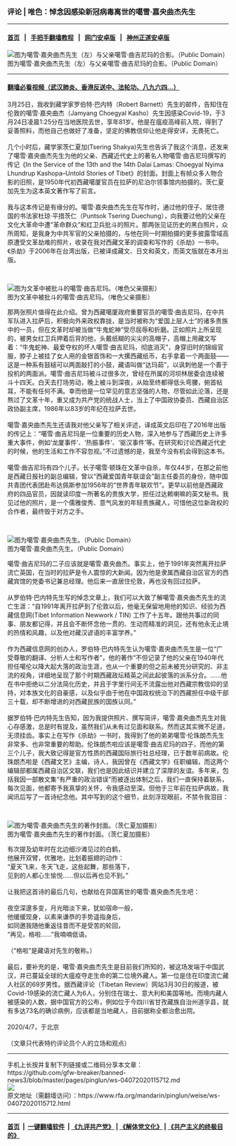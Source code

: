 ### 评论 | 唯色：悼念因感染新冠病毒离世的噶雪·嘉央曲杰先生
------------------------

#### [首页](https://github.com/gfw-breaker/banned-news3/blob/master/README.md) &nbsp;&nbsp;|&nbsp;&nbsp; [手把手翻墙教程](https://github.com/gfw-breaker/guides/wiki) &nbsp;&nbsp;|&nbsp;&nbsp; [网门安卓版](https://github.com/oGate2/oGate) &nbsp;&nbsp;|&nbsp;&nbsp; [神州正道安卓版](https://github.com/SzzdOgate/update) 



<div id="headerimg">
 <img alt="图为噶雪·嘉央曲杰先生（左）与父亲噶雪·曲吉尼玛的合影。（Public Domain）" src="https://www.rfa.org/mandarin/pinglun/weise/ws-04072020115712.html/002.jpg/@@images/1d90835a-b67c-4f27-b266-7cf0bb63fafa.jpeg" title="图为噶雪·嘉央曲杰先生（左）与父亲噶雪·曲吉尼玛的合影。（Public Domain）"/>
 <div id="headerimgcontents">
  <div id="headerimgcaption">
   <span>
    图为噶雪·嘉央曲杰先生（左）与父亲噶雪·曲吉尼玛的合影。（Public Domain）
   </span>
   <!-- zoomattribute -->
  </div>
  <!-- headerimgcaption -->
 </div>
 <!-- headerimagecontents -->
</div>

<hr/>


#### [翻墙必看视频（武汉肺炎、香港反送中、法轮功、八九六四...）](https://github.com/gfw-breaker/banned-news3/blob/master/pages/link3.md)

<div id="storytext">
 <div>
  <div class="slot_header">
  </div>
 </div>
 <p>
  3月25日，我收到藏学家罗伯特·巴内特（Robert Barnett）先生的邮件，告知住在伦敦的噶雪·嘉央曲杰（Jamyang Choegyal Kasho）先生因感染Covid-19，于3月24日凌晨1:25分在当地医院去世，享年81岁。他是在瘟疫高峰前入院，得到了妥善照料，而他自己也做好了准备，坚定的佛教信仰让他走得安详，无畏死亡。
  <br/>
  <br/>
  几个小时后，藏学家茨仁夏加(Tsering Shakya)先生也告诉了我这个消息，还发来了噶雪·嘉央曲杰先生为他的父亲、西藏近代史上的著名人物噶雪·曲吉尼玛撰写的传记《In the Service of the 13th and the 14th Dalai Lamas: Choegyal Nyima Lhundrup Kashopa–Untold Stories of Tibet》的封面。封面上有帧众多人物合影的旧照，是1950年代初西藏噶厦官员在拉萨的尼泊尔领事馆内拍摄的。茨仁夏加先生为这本英文著作写了前言。
  <br/>
  <br/>
  我与这本传记是有缘分的。噶雪·嘉央曲杰先生在写作时，通过他的侄子、居住德国的书法家杜琼·平措茨仁（Puntsok Tsering Duechung），向我要过他的父亲在文化大革命中遭“革命群众”和红卫兵批斗的照片。那两张见证历史的黑白照片，众所周知，是我身为中共军官的父亲拍摄的，与他在同一时期拍摄的更多披露雪域高原遭受文革劫难的照片，收录在我对西藏文革的调查和写作的《杀劫》一书中。《杀劫》于2006年在台湾出版，已被译成藏文、日文和英文，而英文版就在本月出版。
 </p>
 <p>
  <br/>
  <div class="image-inline captioned" style="width:2500px;">
   <div style="width:2500px;">
    <img alt="图为文革中被批斗的噶雪·曲吉尼玛。（唯色父亲摄影）" src="https://www.rfa.org/mandarin/pinglun/weise/ws-04072020115712.html/3" title="图为文革中被批斗的噶雪·曲吉尼玛。（唯色父亲摄影）"/>
   </div>
   <div class="image-caption">
    <span style="width:2500px;">
     图为文革中被批斗的噶雪·曲吉尼玛。（唯色父亲摄影）
    </span>
    <span class="copyright">
    </span>
   </div>
  </div>
 </p>
 <p>
  那两张照片值得在此介绍。曾为西藏噶厦政府重要官员的噶雪·曲吉尼玛，在中共军队进入拉萨后，积极向外来政权靠拢，是当时被称为“爱国上层人士”的诸多贵族中的一员，但在文革时却被当做“牛鬼蛇神”受尽屈辱和折磨。正如照片上所呈现的，被男女红卫兵押着后背的他，头戴纸糊的尖尖的高帽子，高帽上用藏文写着：“牛鬼蛇神、最爱夺权的坏人噶雪·曲吉尼玛，彻底消灭”，身穿旧时的锦缎官服，脖子上被挂了女人用的金银首饰和一大摞西藏纸币，右手拿着一个两面鼓——这是一种系有鼓槌可以两面敲打的小鼓，藏语叫做“达玛茹”，以讽刺他是一个善于投机的两面派。噶雪·曲吉尼玛被斗过很多次，曾经在所属的河坝林居委会连续被斗十四天。白天去打场劳动，晚上被斗到深夜，从始至终都得低头弯腰，俯首帖耳，不能有任何不满。幸而他是一位罕见的意志坚强的人物，尽管如此沦落，还是熬过了文革十年，重又成为共产党的统战人士，当上了中国政协委员、西藏自治区政协副主席，1986年以83岁的年纪在拉萨去世。
  <br/>
  <br/>
  噶雪·嘉央曲杰先生还请我对他父亲写了相关评述，译成英文后印在了2016年出版的传记上：“噶雪·曲吉尼玛是一位重要的历史人物，深入地参与了西藏历史上许多重大事件，例如‘龙厦事件’、‘热振事件’、‘驱汉事件’等。在研究和讨论西藏近代史的时候，他的生活和工作不容忽视。”不过遗憾的是，我至今没有机会得到这本书。
  <br/>
  <br/>
  噶雪·曲吉尼玛有四个儿子。长子噶雪·顿珠在文革中自杀，年仅44岁，在那之前他是西藏日报社的副总编辑，曾以“西藏爱国青年联谊会”副主任委员的身份，随中国共青团代表团赴布达佩斯参加1956年的“世界青年联欢节”。更早以前他是西藏政府的四品官员，因就读印度一所著名的贵族大学，担任过达赖喇嘛的英文秘书。我见过他的照片，是一个儒雅俊秀、意气风发的年轻贵族藏人，可惜他这位新政权的合作者，最终毁于对方之手。
 </p>
 <p>
  <br/>
  <div class="image-inline captioned" style="width:622px;">
   <div style="width:622px;">
    <img alt="图为噶雪·嘉央曲杰先生。（Public Domain）" src="https://www.rfa.org/mandarin/pinglun/weise/ws-04072020115712.html/000.jpeg" title="图为噶雪·嘉央曲杰先生。（Public Domain）"/>
   </div>
   <div class="image-caption">
    <span style="width:622px;">
     图为噶雪·嘉央曲杰先生。（Public Domain）
    </span>
    <span class="copyright">
    </span>
   </div>
  </div>
 </p>
 <p>
  噶雪·曲吉尼玛的二子应该就是噶雪·嘉央曲杰。事实上，他于1991年突然离开拉萨流亡英国，在当时的拉萨是令人震惊的大新闻。因为他是隶属西藏自治区官方的西藏宾馆的党委书记兼总经理。他后来一直居住伦敦，再也没有回过拉萨。
  <br/>
  <br/>
  从罗伯特·巴内特先生写的悼念文章上，我们可以大致了解噶雪·嘉央曲杰先生的流亡生涯：“自1991年离开拉萨到了伦敦以后，他毫无保留地用他的知识、经验为西藏信息网(Tibet Information Newwork / TIN) 工作了十五年。跟他共事过的同事、朋友都记得，并且会不断怀念他一贯的、生动而精准的洞见，还有他永无止境的热情和风趣，以及他对藏汉谚语的丰富学养。”
  <br/>
  <br/>
  作为西藏信息网的创办人，罗伯特·巴内特先生认为噶雪·嘉央曲杰先生是一位“广受尊敬的翻译、分析人士和写作者”，他的著作“不但记录了他的父亲在1940年代担任噶伦以降大起大落的政治生涯，也从一个重要的但之前未被充分研究的、非主流的视角，详细地呈现了那个时期西藏政坛精英之间此起彼落的派系分合。……他在书中拒绝以二分法简化历史，并且于字里行间无不流露出他对西藏宗教信仰的坚持，对本族文化的自豪感，以及似乎由于他在中国政权统治下的西藏担任中级干部三十载，却不断增进的对西藏民族的国族认同。”
  <br/>
  <br/>
  据罗伯特·巴内特先生告知，因为我提供照片、撰写简评，噶雪·嘉央曲杰先生对我心存感激，总是时有提及，虽然我们从未有过见面和联系。然而这其实微不足道，无须挂齿。事实上在写作《杀劫》一书时，我得到了他的弟弟噶雪·伦珠朗杰先生非常多、也非常重要的帮助。伦珠朗杰啦应该是噶雪·曲吉尼玛的四子，而他的第三个儿子，我大致记得是官方性质的西藏国际旅行社总经理，已于数年前病故。伦珠朗杰啦是《西藏文艺》主编，诗人，我因曾在《西藏文学》任职编辑，而这两个编辑部都属西藏自治区文联，我们也是因此结识并建立了深厚的友谊。多年来，包括我因一部散文集“有严重的政治错误”而被逐出体制之后，我们一直保持着联系，每次见面，他都寄予我真挚的关怀，令我感动至深。但他于三年前在拉萨病故，我闻讯后写了一首诗纪念他。其中写到的这个细节，此刻浮现眼前，不禁令我泪目：
 </p>
 <p>
  <br/>
  <div class="image-inline captioned" style="width:622px;">
   <div style="width:622px;">
    <img alt="图为噶雪·嘉央曲杰先生的著作封面。（茨仁夏加摄影）" src="https://www.rfa.org/mandarin/pinglun/weise/ws-04072020115712.html/003.jpeg" title="图为噶雪·嘉央曲杰先生的著作封面。（茨仁夏加摄影）"/>
   </div>
   <div class="image-caption">
    <span style="width:622px;">
     图为噶雪·嘉央曲杰先生的著作封面。（茨仁夏加摄影）
    </span>
    <span class="copyright">
    </span>
   </div>
  </div>
 </p>
 <p>
  有次提及幼年时在北边细沙滩见过的白鹤，
  <br/>
  他展开双臂，优雅地，比划着振翅的动作：
  <br/>
  “夏天飞来，冬天飞走，这些起舞，那些落下，
  <br/>
  见到的人都心生愉悦……但以后再也见不到。”
  <br/>
  <br/>
  让我把这首诗的最后几句，也献给在异国离世的噶雪·嘉央曲杰先生吧：
  <br/>
  <br/>
  夜空深邃多变，月光暗淡下来，犹如宿命一般，
  <br/>
  他缓缓现身，以素来谦恭的手势遥指身后，
  <br/>
  如同邀我随他重返往昔而不是受苦的轮回，
  <br/>
  “再见，格啦……”我喃喃低语。
  <br/>
  <br/>
  （“格啦”是藏语对先生的敬称。）
  <br/>
  <br/>
  最后，要补充的是，噶雪·嘉央曲杰先生是目前我们所知的，被这场发端于中国武汉，并已蔓延全球的大瘟疫夺走生命的第二位境外藏人。第一位是住在印度流亡藏人社区的69岁男性。据西藏评论（Tibetan Review）网站3月30日的报道，被Covid-19感染的流亡藏人为6人，分别住在瑞士、意大利和美国等地。而境内藏人被感染的人数，据中国官方的公布，例如位于今四川省甘孜藏族自治州道孚县，就有多达73名的确诊病例，应该都是当地藏人，目前据称全都治愈出院。
  <br/>
  <br/>
  2020/4/7，于北京
  <br/>
  <br/>
  （文章只代表特约评论员个人的立场和观点）
 </p>
</div>

<hr/>
手机上长按并复制下列链接或二维码分享本文章：<br/>
https://github.com/gfw-breaker/banned-news3/blob/master/pages/pinglun/ws-04072020115712.md <br/>
<a href='https://github.com/gfw-breaker/banned-news3/blob/master/pages/pinglun/ws-04072020115712.md'><img src='https://github.com/gfw-breaker/banned-news3/blob/master/pages/pinglun/ws-04072020115712.md.png'/></a> <br/>
原文地址（需翻墙访问）：https://www.rfa.org/mandarin/pinglun/weise/ws-04072020115712.html


------------------------
#### [首页](https://github.com/gfw-breaker/banned-news3/blob/master/README.md) &nbsp;|&nbsp; [一键翻墙软件](https://github.com/gfw-breaker/nogfw/blob/master/README.md) &nbsp;| [《九评共产党》](https://github.com/gfw-breaker/9ping.md/blob/master/README.md#九评之一评共产党是什么) | [《解体党文化》](https://github.com/gfw-breaker/jtdwh.md/blob/master/README.md) | [《共产主义的终极目的》](https://github.com/gfw-breaker/gczydzjmd.md/blob/master/README.md)


<img src='http://gfw-breaker.win/banned-news3/pages/pinglun/ws-04072020115712.md' width='0px' height='0px'/>